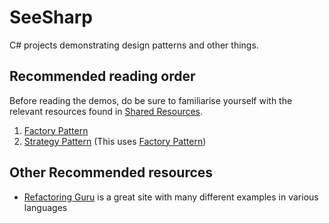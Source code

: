 # SeeSharp

C# projects demonstrating design patterns and other things.

## Recommended reading order

Before reading the demos, do be sure to familiarise yourself with the relevant resources found in [Shared Resources][shared].

1. [Factory Pattern][factory]
2. [Strategy Pattern][strategy] (This uses [Factory Pattern][factory])

[shared]: <https://github.com/TimeTravelPenguin/SeeSharp/tree/master/src/SeeSharp.Shared> (Shared Resources)
[factory]: <https://github.com/TimeTravelPenguin/SeeSharp/tree/master/src/SeeSharp.FactoryPattern> (Factory Pattern)
[strategy]: <https://github.com/TimeTravelPenguin/SeeSharp/tree/master/src/SeeSharp.StrategyPattern> (Strategy Pattern)

## Other Recommended resources

- [Refactoring Guru][refactoring.guru] is a great site with many different examples in various languages

[refactoring.guru]: <https://refactoring.guru/design-patterns> (Refactoring Guru)
